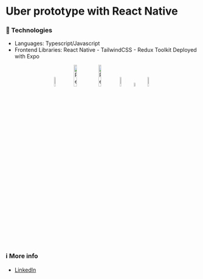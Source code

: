 # Uber prototype with React Native

### 🤖 Technologies

- Languages: Typescript/Javascript
- Frontend Libraries: React Native - TailwindCSS - Redux Toolkit
  Deployed with Expo

<p align="center">
    <img src="https://user-images.githubusercontent.com/31222514/149813300-65804694-d3ea-4e31-955d-dbc47229a82d.png" width="8%" alt="Typescript logo">
<img src="https://www.datocms-assets.com/45470/1631026680-logo-react-native.png" width="12%" alt="React Native">
  <img src="https://miro.medium.com/max/1400/1*4sxOPaVNwxrfZ9uxVbUaKg.jpeg" width="12%" alt="Redux Toolkit">
  <img src="https://codekitapp.com/images/help/free-tailwind-icon@2x.png" width="8%" alt="Tailwind CSS">
    <img src="https://upload.wikimedia.org/wikipedia/commons/thumb/d/d5/CSS3_logo_and_wordmark.svg/1200px-CSS3_logo_and_wordmark.svg.png" width="5%" alt="CSS">
      <img src="https://play-lh.googleusercontent.com/algsmuhitlyCU_Yy3IU7-7KYIhCBwx5UJG4Bln-hygBjjlUVCiGo1y8W5JNqYm9WW3s" width="8%" alt="Expo Go">
</p>

### ℹ️ More info

- [LinkedIn](https://www.linkedin.com/in/fabio-di-ceglie/)

